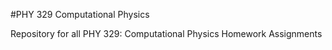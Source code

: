 #PHY 329 Computational Physics

Repository for all PHY 329: Computational Physics Homework Assignments
